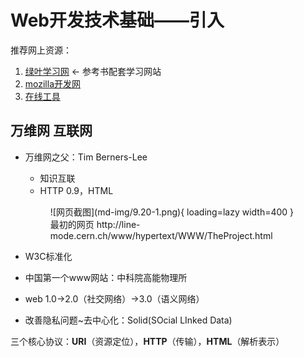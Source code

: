 Web开发技术基础——引入
===
推荐网上资源：

1. [绿叶学习网](http://www.lvyestudy.com) ← 参考书配套学习网站
2. [mozilla开发网](https://developer.mozilla.org)
3. [在线工具](https://www.runoob.com)

## 万维网 互联网
- 万维网之父：Tim Berners-Lee
    - 知识互联
    - HTTP 0.9，HTML

    <figure markdown>
    ![网页截图](md-img/9.20-1.png){ loading=lazy width=400 }
    <figcaption>最初的网页 http://line-mode.cern.ch/www/hypertext/WWW/TheProject.html</figcaption>
    </figure>

- W3C标准化
- 中国第一个www网站：中科院高能物理所
- web 1.0→2.0（社交网络）→3.0（语义网络）
- 改善隐私问题~去中心化：Solid(SOcial LInked Data)

三个核心协议：**URI**（资源定位），**HTTP**（传输），**HTML**（解析表示）

